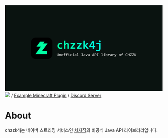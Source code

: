 ![](../image/banner.png)
![](https://img.shields.io/maven-central/v/io.github.R2turnTrue/chzzk4j) /
[Example Minecraft Plugin](https://github.com/R2turnTrue/chzzk4j_demo) /
[Discord Server](https://discord.gg/gtJ265XZWn)

# About
chzzk4j는 네이버 스트리밍 서비스인 [치지직](https://chzzk.naver.com)의 비공식 Java API 라이브러리입니다.